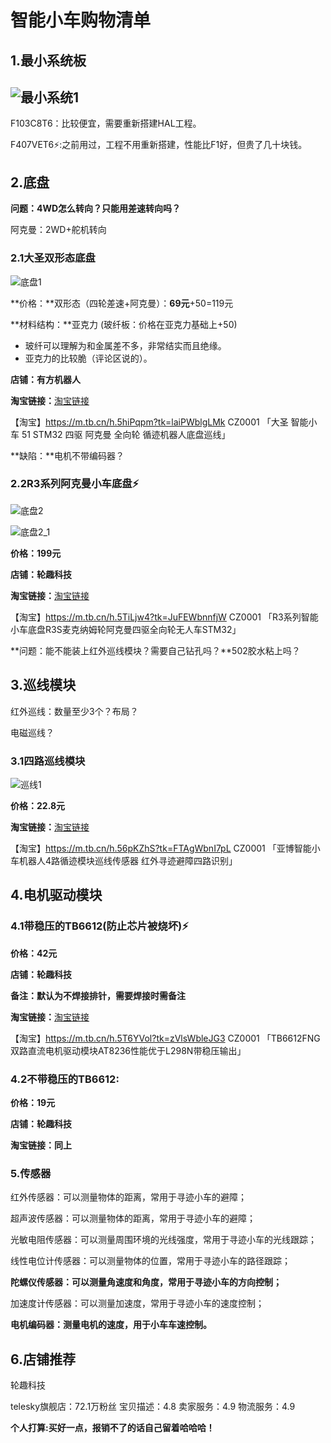 # 智能小车购物清单

## 1.最小系统板

## ![最小系统1](https://raw.githubusercontent.com/yyhlovehh/yyhlovehh.github.io/master/202310111259463.jpg)

F103C8T6：比较便宜，需要重新搭建HAL工程。

F407VET6:zap::之前用过，工程不用重新搭建，性能比F1好，但贵了几十块钱。

## 2.底盘

**问题：4WD怎么转向？只能用差速转向吗？**



阿克曼：2WD+舵机转向

### 2.1大圣双形态底盘

![底盘1](https://raw.githubusercontent.com/yyhlovehh/yyhlovehh.github.io/master/202310111334349.png)

**价格：**双形态（四轮差速+阿克曼）：**69元**+50=119元

**材料结构：**亚克力 (玻纤板：价格在亚克力基础上+50)

- 玻纤可以理解为和金属差不多，非常结实而且绝缘。
- 亚克力的比较脆（评论区说的）。

**店铺：有方机器人**

**淘宝链接：**[淘宝链接](https://m.tb.cn/h.5hiPqpm?tk=laiPWblgLMk)

【淘宝】https://m.tb.cn/h.5hiPqpm?tk=laiPWblgLMk CZ0001 「大圣 智能小车 51 STM32 四驱 阿克曼 全向轮 循迹机器人底盘巡线」

**缺陷：**电机不带编码器？

### 2.2R3系列阿克曼小车底盘:zap:

![底盘2](https://raw.githubusercontent.com/yyhlovehh/yyhlovehh.github.io/master/202310120059176.png)

![底盘2_1](https://raw.githubusercontent.com/yyhlovehh/yyhlovehh.github.io/master/202310120101429.png)

**价格：199元**

**店铺：轮趣科技**

**淘宝链接：**[淘宝链接](https://m.tb.cn/h.5TiLjw4?tk=JuFEWbnnfjW)

【淘宝】https://m.tb.cn/h.5TiLjw4?tk=JuFEWbnnfjW CZ0001 「R3系列智能小车底盘R3S麦克纳姆轮阿克曼四驱全向轮无人车STM32」

**问题：能不能装上红外巡线模块？需要自己钻孔吗？**502胶水粘上吗？

## 3.巡线模块

红外巡线：数量至少3个？布局？

电磁巡线？

### 3.1四路巡线模块

![巡线1](https://raw.githubusercontent.com/yyhlovehh/yyhlovehh.github.io/master/202310120117418.png)

**价格：22.8元**

**淘宝链接：**[淘宝链接](https://m.tb.cn/h.56pKZhS?tk=FTAgWbnI7pL )

【淘宝】https://m.tb.cn/h.56pKZhS?tk=FTAgWbnI7pL CZ0001 「亚博智能小车机器人4路循迹模块巡线传感器 红外寻迹避障四路识别」

## 4.电机驱动模块

### 4.1带稳压的TB6612(防止芯片被烧坏):zap:

**价格：42元**

**店铺：轮趣科技**

**备注：默认为不焊接排针，需要焊接时需备注**

**淘宝链接：**[淘宝链接](https://m.tb.cn/h.5T6YVol?tk=zVlsWbleJG3 )

【淘宝】https://m.tb.cn/h.5T6YVol?tk=zVlsWbleJG3 CZ0001 「TB6612FNG双路直流电机驱动模块AT8236性能优于L298N带稳压输出」

### 4.2不带稳压的TB6612:

**价格：19元**

**店铺：轮趣科技**

**淘宝链接：同上**

### 5.传感器

红外传感器：可以测量物体的距离，常用于寻迹小车的避障；

超声波传感器：可以测量物体的距离，常用于寻迹小车的避障；

光敏电阻传感器：可以测量周围环境的光线强度，常用于寻迹小车的光线跟踪；

线性电位计传感器：可以测量物体的位置，常用于寻迹小车的路径跟踪；

**陀螺仪传感器：可以测量角速度和角度，常用于寻迹小车的方向控制；**

加速度计传感器：可以测量加速度，常用于寻迹小车的速度控制；

**电机编码器：测量电机的速度，用于小车车速控制。**

## 6.店铺推荐

轮趣科技

telesky旗舰店：72.1万粉丝  宝贝描述：4.8 卖家服务：4.9 物流服务：4.9



**个人打算:买好一点，报销不了的话自己留着哈哈哈！**